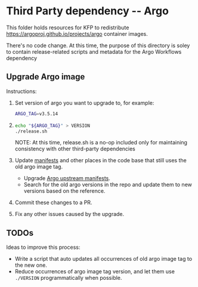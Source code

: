 # Third Party dependency -- Argo

This folder holds resources for KFP to redistribute <https://argoproj.github.io/projects/argo>
container images.

There's no code change. At this time, the purpose of this directory is soley to contain
release-related scripts and metadata for the Argo Workflows dependency

## Upgrade Argo image

Instructions:

1. Set version of argo you want to upgrade to, for example:

   ```bash
   ARGO_TAG=v3.5.14
   ```

1. ```bash
   echo "${ARGO_TAG}" > VERSION
   ./release.sh
   ```

   NOTE: At this time, release.sh is a no-op included only for maintaining consistency with other third-party dependencies

1. Update [manifests](../../manifests) and other places in the code base that still uses the old argo image tag.
   - Upgrade [Argo upstream manifests](https://github.com/kubeflow/pipelines/blob/master/manifests/kustomize/third-party/argo/README.md#upgrade-argo).
   - Search for the old argo versions in the repo and update them to new versions based on the reference.

1. Commit these changes to a PR.

1. Fix any other issues caused by the upgrade.

## TODOs

Ideas to improve this process:

- Write a script that auto updates all occurrences of old argo image
  tag to the new one.
- Reduce occurrences of argo image tag version, and let them use `./VERSION` programmatically when possible.
